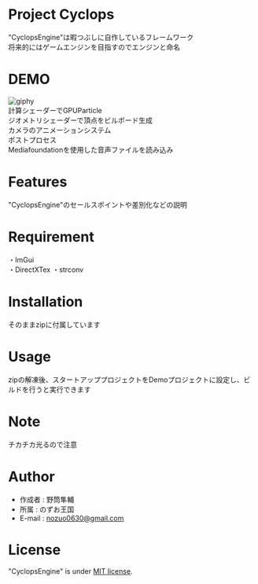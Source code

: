 # Project Cyclops
"CyclopsEngine"は暇つぶしに自作しているフレームワーク  
将来的にはゲームエンジンを目指すのでエンジンと命名

# DEMO
![giphy](https://user-images.githubusercontent.com/66367386/171065120-9020a7cf-9bfb-4018-ba8d-1e9bd96cccdc.gif)  
計算シェーダーでGPUParticle  
ジオメトリシェーダーで頂点をビルボード生成  
カメラのアニメーションシステム  
ポストプロセス  
Mediafoundationを使用した音声ファイルを読み込み

# Features
"CyclopsEngine"のセールスポイントや差別化などの説明

# Requirement
・ImGui  
・DirectXTex
・strconv

# Installation
そのままzipに付属しています

# Usage
zipの解凍後、スタートアッププロジェクトをDemoプロジェクトに設定し、ビルドを行うと実行できます

# Note
チカチカ光るので注意

# Author
* 作成者  : 野筒隼輔
* 所属    : のずお王国
* E-mail  : nozuo0630@gmail.com

# License
"CyclopsEngine" is under [MIT license](https://en.wikipedia.org/wiki/MIT_License).
